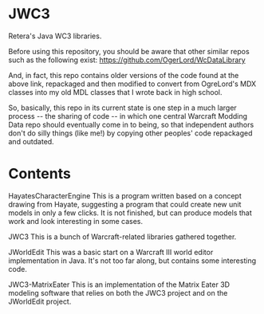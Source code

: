 # JWC3
Retera's Java WC3 libraries.

Before using this repository, you should be aware that other similar repos
such as the following exist:
https://github.com/OgerLord/WcDataLibrary

And, in fact, this repo contains older versions of the code found at the above
link, repackaged and then modified to convert from OgreLord's MDX classes into
my old MDL classes that I wrote back in high school.

So, basically, this repo in its current state is one step in a much larger
process -- the sharing of code -- in which one central Warcraft Modding Data
repo should eventually come in to being, so that independent authors
don't do silly things (like me!) by copying other peoples'
code repackaged and outdated.

# Contents

HayatesCharacterEngine
This is a program written based on a concept drawing from Hayate, suggesting
a program that could create new unit models in only a few clicks.
It is not finished, but can produce models that work and look interesting
in some cases.

JWC3
This is a bunch of Warcraft-related libraries gathered together.

JWorldEdit
This was a basic start on a Warcraft III world editor implementation
in Java. It's not too far along, but contains some interesting code.

JWC3-MatrixEater
This is an implementation of the Matrix Eater 3D modeling software
that relies on both the JWC3 project and on the JWorldEdit project.